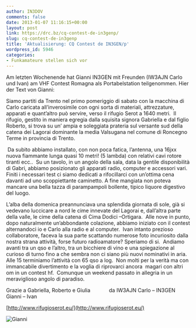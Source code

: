 ```yaml
---
author: IN3DOV
comments: false
date: 2013-01-07 11:16:15+00:00
layout: post
link: https://drc.bz/cq-contest-de-in3genp/
slug: cq-contest-de-in3genp
title: 'Aktualisierung: CQ Contest de IN3GEN/p'
wordpress_id: 5946
categories:
- Funkamateure stellen sich vor
---
```


Am letzten Wochenende hat Gianni IN3GEN mit Freunden (IW3AJN Carlo und Ivan) am VHF Contest Romagna als Portabelstation teilgenommen. Hier der Text von Gianni:




Siamo partiti da Trento nel primo pomeriggio di sabato con la macchina di Carlo caricata all’inverosimile con ogni sorta di materiali, attrezzature, apparati e quant’altro può servire, verso il rifugio Serot a 1640 metri.  Il rifugio, gestito in maniera egregia dalla squisita signora Gabriella e dal figlio Roberto, si trova su un’ ampia e soleggiata prateria sul versante sud della catena dei Lagorai dominante la media Valsugana nel comune di Roncegno Terme in provincia di Trento.




 Da subito abbiamo installato, con non poca fatica, l’antenna, una 16jxx nuova fiammante lunga quasi 10 metri! (5 lambda) con relativi cavi rotore tiranti ecc..  Su un tavolo, in un angolo della sala, data la gentile disponibilità di Gabri, abbiamo posizionato gli apparati radio, computer e accessori vari. Finiti i necessari test ci siamo dedicati a rifocillarci con un’ottima cena davanti ad uno scoppiettante caminetto. A fine mangiata non poteva mancare una bella tazza di parampampoli bollente, tipico liquore digestivo del luogo.




L’alba della domenica preannunciava una splendida giornata di sole, già si vedevano luccicare a nord le cime innevate del Lagorai e, dall’altra parte della valle, le cime della catena di Cima Dodici –Ortigara.  Alle nove in punto, dopo naturalmente un’abbondante colazione, abbiamo iniziato con il contest alternandoci io e Carlo alla radio e al computer.  Ivan intanto prezioso collaboratore, faceva la sua parte scattando numerose foto incuriosito dalla nostra strana attività, forse futuro radioamatore? Speriamo di si.  Andiamo avanti tra un qso e l’altro, tra un bicchiere di vino e una spiegazione al curioso di turno fino a che sembra non ci siano più nuovi nominativi in aria.  Alle 15 terminiamo l’attività con 65 qso a log.  Non molti per la verità ma con immancabile divertimento e la voglia di riprovarci ancora  magari con altri om in un contest hf.  Comunque un weekend passato in allegria in un meraviglioso angolo di paradiso.




Grazie a Gabriella, Roberto e Giulia             da IW3AJN Carlo – IN3GEN Gianni – Ivan


[http://www.rifugioserot.eu/](http://www.rifugioserot.eu/)

![Gianni](https://drc.bz/wp-content/uploads/2013/01/Gianni.bmp)


